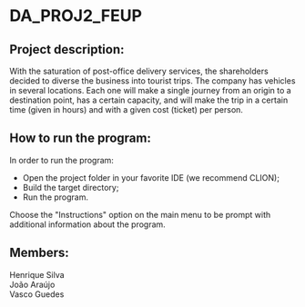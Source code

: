# DA_PROJ2_FEUP
## Project description:
With the saturation of post-office delivery services, the shareholders decided to diverse the business
into tourist trips.
The company has vehicles in several locations. Each one
will make a single journey from an origin to a destination point, has
a certain capacity, and will make the trip in a certain
time (given in hours) and with a given cost
(ticket) per person.

## How to run the program:
In order to run the program:
- Open the project folder in your favorite IDE (we recommend CLION);
- Build the target directory;
- Run the program.

Choose the "Instructions" option on the main menu to be prompt with additional information about the program.

## Members:
Henrique Silva <br/>
João Araújo <br/>
Vasco Guedes